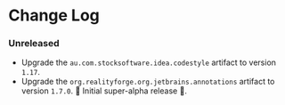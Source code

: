 # Change Log

### Unreleased

* Upgrade the `au.com.stocksoftware.idea.codestyle` artifact to version `1.17`.
* Upgrade the `org.realityforge.org.jetbrains.annotations` artifact to version `1.7.0`.
 ‎🎉	Initial super-alpha release ‎🎉.
